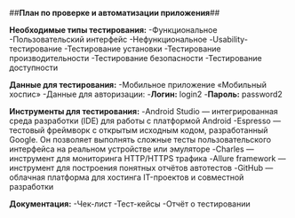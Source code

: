 ##**План по проверке и автоматизации приложения**##

**Необходимые типы тестирования:**
-Функциональное
  -Пользовательский интерфейс
-Нефункциональное
  -Usability-тестирование
  -Тестирование установки
  -Тестирование производительности
  -Тестирование безопасности
  -Тестирование доступности

**Данные для тестирования:**
-Мобильное приложение «Мобильный хоспис»
-Данные для авторизации:
  -**Логин:** login2
  -**Пароль:** password2

**Инструменты для тестирования:**
-Android Studio — интегрированная среда разработки (IDE) для работы с платформой Android
-Espresso — тестовый фреймворк с открытым исходным кодом, разработанный Google. Он позволяет выполнять сложные тесты пользовательского интерфейса на реальном устройстве или эмуляторе
-Charles — инструмент для мониторинга HTTP/HTTPS трафика
-Allure framework — инструмент для построения понятных отчётов автотестов
-GitHub — облачная платформа для хостинга IT-проектов и совместной разработки

**Документация:**
-Чек-лист
-Тест-кейсы
-Отчёт о тестировании